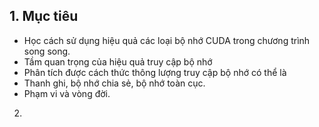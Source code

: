 ## 1. Mục tiêu
- Học cách sử dụng hiệu quả các loại bộ nhớ CUDA trong chương trình song song.
- Tầm quan trọng của hiệu quả truy cập bộ nhớ
- Phân tích được cách thức thông lượng truy cập bộ nhớ có thể là 
- Thanh ghi, bộ nhớ chia sẻ, bộ nhớ toàn cục.
- Phạm vi và vòng đời. 
2. 
   
